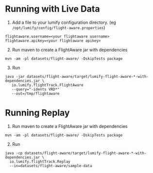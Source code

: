 
# Running with Live Data

1. Add a file to your lumify configuration directory. (eg ```/opt/lumify/config/flight-aware.properties```)

```
flightaware.username=<your flightaware username>
flightaware.apikey=<your flightaware apikey>
```

2. Run maven to create a FlightAware jar with dependencies

```
mvn -am -pl datasets/flight-aware/ -DskipTests package
```

3. Run

```
java -jar datasets/flight-aware/target/lumify-flight-aware-*-with-dependencies.jar \
   io.lumify.flightTrack.FlightAware
   --query="-idents VRD*"
   --out=/tmp/flightaware
```

# Running Replay

1. Run maven to create a FlightAware jar with dependencies

```
mvn -am -pl datasets/flight-aware/ -DskipTests package
```

2. Run

```
java -cp datasets/flight-aware/target/lumify-flight-aware-*-with-dependencies.jar \
  io.lumify.flightTrack.Replay
  --in=datasets/flight-aware/sample-data
```
